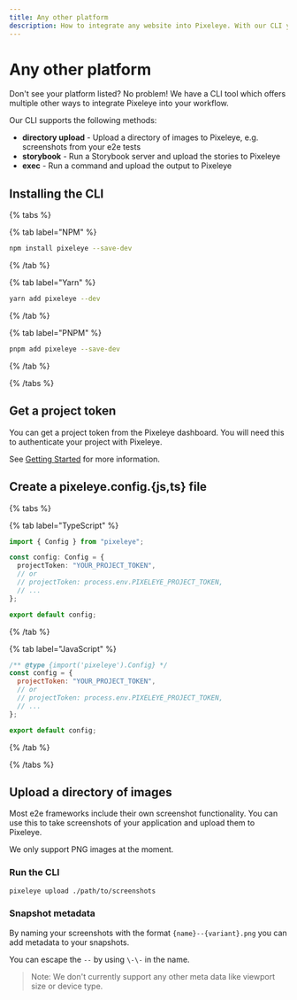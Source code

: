 ```yaml
---
title: Any other platform
description: How to integrate any website into Pixeleye. With our CLI you can effortlessly fit visual testing into your workflow.
---
```


# Any other platform

Don't see your platform listed? No problem! We have a CLI tool which offers multiple other ways to integrate Pixeleye into your workflow.

Our CLI supports the following methods:

- **directory upload** - Upload a directory of images to Pixeleye, e.g. screenshots from your e2e tests
- **storybook** - Run a Storybook server and upload the stories to Pixeleye
- **exec** - Run a command and upload the output to Pixeleye

## Installing the CLI

{% tabs %}

{% tab label="NPM" %}

```bash
npm install pixeleye --save-dev
```

{% /tab %}

{% tab label="Yarn" %}

```bash
yarn add pixeleye --dev
```

{% /tab %}

{% tab label="PNPM" %}

```bash
pnpm add pixeleye --save-dev
```

{% /tab %}

{% /tabs %}

## Get a project token

You can get a project token from the Pixeleye dashboard. You will need this to authenticate your project with Pixeleye.

See [Getting Started](/docs/01-getting-started/02-setup.md) for more information.

## Create a pixeleye.config.{js,ts} file

{% tabs %}

{% tab label="TypeScript" %}

```pixeleye.config.ts
import { Config } from "pixeleye";

const config: Config = {
  projectToken: "YOUR_PROJECT_TOKEN",
  // or
  // projectToken: process.env.PIXELEYE_PROJECT_TOKEN,
  // ...
};

export default config;
```

{% /tab %}

{% tab label="JavaScript" %}

```pixeleye.config.js
/** @type {import('pixeleye').Config} */
const config = {
  projectToken: "YOUR_PROJECT_TOKEN",
  // or
  // projectToken: process.env.PIXELEYE_PROJECT_TOKEN,
  // ...
};

export default config;
```

{% /tab %}

{% /tabs %}

## Upload a directory of images

Most e2e frameworks include their own screenshot functionality. You can use this to take screenshots of your application and upload them to Pixeleye.

We only support PNG images at the moment.

### Run the CLI

```bash
pixeleye upload ./path/to/screenshots
```

### Snapshot metadata

By naming your screenshots with the format `{name}--{variant}.png` you can add metadata to your snapshots.

You can escape the `--` by using `\-\-` in the name.

> Note: We don't currently support any other meta data like viewport size or device type.
